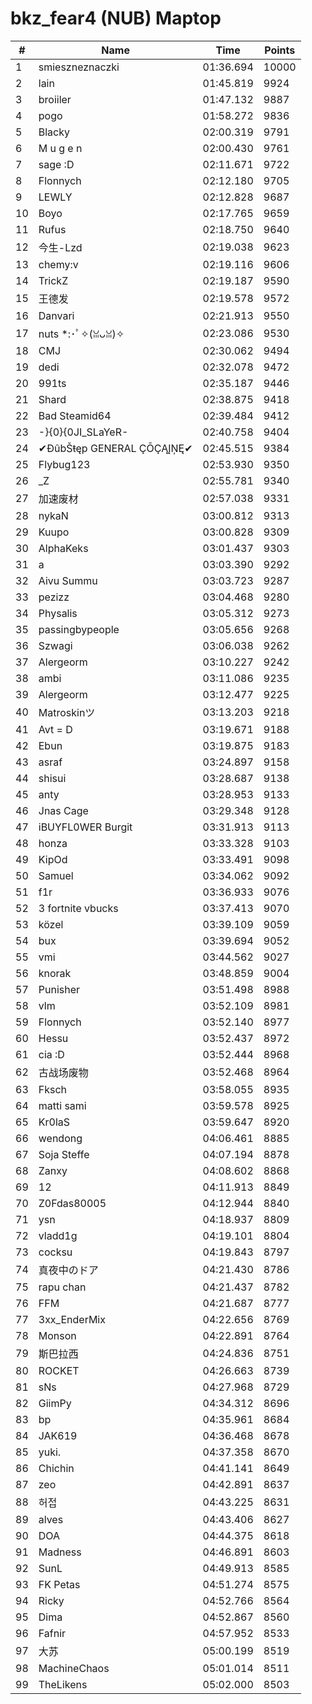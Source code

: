 # bkz_fear4 (NUB) Maptop

|  # | Name | Time | Points |
|-------------- | -------------- | -------------- | -------------- | 
| 1 | smieszneznaczki | 01:36.694 | 10000 | 
| 2 | lain | 01:45.819 | 9924 | 
| 3 | broiiler | 01:47.132 | 9887 | 
| 4 | pogo | 01:58.272 | 9836 | 
| 5 | Blacky | 02:00.319 | 9791 | 
| 6 | M u g e n | 02:00.430 | 9761 | 
| 7 | sage :D | 02:11.671 | 9722 | 
| 8 | Flonnych | 02:12.180 | 9705 | 
| 9 | LEWLY | 02:12.828 | 9687 | 
| 10 | Boyo | 02:17.765 | 9659 | 
| 11 | Rufus | 02:18.750 | 9640 | 
| 12 | 今生-Lzd | 02:19.038 | 9623 | 
| 13 | chemy:v | 02:19.116 | 9606 | 
| 14 | TrickZ | 02:19.187 | 9590 | 
| 15 | 王德发 | 02:19.578 | 9572 | 
| 16 | Danvari | 02:21.913 | 9550 | 
| 17 | nuts *:･ﾟ✧(ꈍᴗꈍ)✧ | 02:23.086 | 9530 | 
| 18 | CMJ | 02:30.062 | 9494 | 
| 19 | dedi | 02:32.078 | 9472 | 
| 20 | 991ts | 02:35.187 | 9446 | 
| 21 | Shard | 02:38.875 | 9418 | 
| 22 | Bad Steamid64 | 02:39.484 | 9412 | 
| 23 | -}{0}{0JI_SLaYeR- | 02:40.758 | 9404 | 
| 24 | ✔ĐûbŠŧęp GENERAL ÇŌÇĄĮŅĘ✔ | 02:45.515 | 9384 | 
| 25 | Flybug123 | 02:53.930 | 9350 | 
| 26 | _Z | 02:55.781 | 9340 | 
| 27 | 加速废材 | 02:57.038 | 9331 | 
| 28 | nykaN | 03:00.812 | 9313 | 
| 29 | Kuupo | 03:00.828 | 9309 | 
| 30 | AlphaKeks | 03:01.437 | 9303 | 
| 31 | a | 03:03.390 | 9292 | 
| 32 | Aivu Summu | 03:03.723 | 9287 | 
| 33 | pezizz | 03:04.468 | 9280 | 
| 34 | Physalis | 03:05.312 | 9273 | 
| 35 | passingbypeople | 03:05.656 | 9268 | 
| 36 | Szwagi | 03:06.038 | 9262 | 
| 37 | Alergeorm | 03:10.227 | 9242 | 
| 38 | ambi | 03:11.086 | 9235 | 
| 39 | Alergeorm | 03:12.477 | 9225 | 
| 40 | Matroskinツ | 03:13.203 | 9218 | 
| 41 | Avt = D | 03:19.671 | 9188 | 
| 42 | Ebun | 03:19.875 | 9183 | 
| 43 | asraf | 03:24.897 | 9158 | 
| 44 | shisui | 03:28.687 | 9138 | 
| 45 | anty | 03:28.953 | 9133 | 
| 46 | Jnas Cage | 03:29.348 | 9128 | 
| 47 | iBUYFL0WER Burgit | 03:31.913 | 9113 | 
| 48 | honza | 03:33.328 | 9103 | 
| 49 | KipOd | 03:33.491 | 9098 | 
| 50 | Samuel | 03:34.062 | 9092 | 
| 51 | f1r | 03:36.933 | 9076 | 
| 52 | 3 fortnite vbucks | 03:37.413 | 9070 | 
| 53 | közel | 03:39.109 | 9059 | 
| 54 | bux | 03:39.694 | 9052 | 
| 55 | vmi | 03:44.562 | 9027 | 
| 56 | knorak | 03:48.859 | 9004 | 
| 57 | Punisher | 03:51.498 | 8988 | 
| 58 | vlm | 03:52.109 | 8981 | 
| 59 | Flonnych | 03:52.140 | 8977 | 
| 60 | Hessu | 03:52.437 | 8972 | 
| 61 | cia :D | 03:52.444 | 8968 | 
| 62 | 古战场废物 | 03:52.468 | 8964 | 
| 63 | Fksch | 03:58.055 | 8935 | 
| 64 | matti sami | 03:59.578 | 8925 | 
| 65 | Kr0laS | 03:59.647 | 8920 | 
| 66 | wendong | 04:06.461 | 8885 | 
| 67 | Soja Steffe | 04:07.194 | 8878 | 
| 68 | Zanxy | 04:08.602 | 8868 | 
| 69 | 12 | 04:11.913 | 8849 | 
| 70 | Z0Fdas80005 | 04:12.944 | 8840 | 
| 71 | ysn | 04:18.937 | 8809 | 
| 72 | vladd1g | 04:19.101 | 8804 | 
| 73 | cocksu | 04:19.843 | 8797 | 
| 74 | 真夜中のドア | 04:21.430 | 8786 | 
| 75 | rapu chan | 04:21.437 | 8782 | 
| 76 | FFM | 04:21.687 | 8777 | 
| 77 | 3xx_EnderMix | 04:22.656 | 8769 | 
| 78 | Monson | 04:22.891 | 8764 | 
| 79 | 斯巴拉西 | 04:24.836 | 8751 | 
| 80 | ROCKET | 04:26.663 | 8739 | 
| 81 | sNs | 04:27.968 | 8729 | 
| 82 | GiimPy | 04:34.312 | 8696 | 
| 83 | bp | 04:35.961 | 8684 | 
| 84 | JAK619 | 04:36.468 | 8678 | 
| 85 | yuki. | 04:37.358 | 8670 | 
| 86 | Chichin | 04:41.141 | 8649 | 
| 87 | zeo | 04:42.891 | 8637 | 
| 88 | 허접 | 04:43.225 | 8631 | 
| 89 | alves | 04:43.406 | 8627 | 
| 90 | DOA | 04:44.375 | 8618 | 
| 91 | Madness | 04:46.891 | 8603 | 
| 92 | SunL | 04:49.913 | 8585 | 
| 93 | FK Petas | 04:51.274 | 8575 | 
| 94 | Ricky | 04:52.766 | 8564 | 
| 95 | Dima | 04:52.867 | 8560 | 
| 96 | Fafnir | 04:57.952 | 8533 | 
| 97 | 大苏 | 05:00.199 | 8519 | 
| 98 | MachineChaos | 05:01.014 | 8511 | 
| 99 | TheLikens | 05:02.000 | 8503 | 

